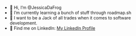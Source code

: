 - 👋 Hi, I’m @JessicaDaFrog
- 🌱 I’m currently learning a bunch of stuff through roadmap.sh
- 🐉 I want to be a Jack of all trades when it comes to software development.
- 🤝 Find me on LinkedIn: [My LinkedIn Profile](https://www.linkedin.com/in/jessica-ugboaja-2a9064266/)
